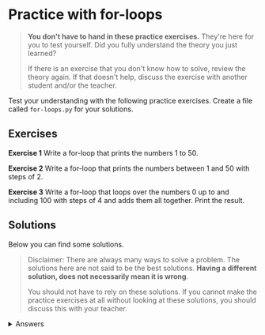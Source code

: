 # Practice with for-loops
> **You don't have to hand in these practice exercises.** They're here for you to test yourself. Did you fully understand the theory you just learned?
>
> If there is an exercise that you don't know how to solve, review the theory again. If that doesn't help, discuss the exercise with another student and/or the teacher.

Test your understanding with the following practice exercises. Create a file called `for-loops.py` for your solutions.

## Exercises

**Exercise 1** Write a for-loop that prints the numbers 1 to 50.

**Exercise 2** Write a for-loop that prints the numbers between 1 and 50 with steps of 2.

**Exercise 3** Write a for-loop that loops over the numbers 0 up to and including 100 with steps of 4 and adds them all together. Print the result.

## Solutions
Below you can find some solutions.

> Disclaimer: There are always many ways to solve a problem. The solutions here are not said to be the best solutions.
**Having a different solution, does not necessarily mean it is wrong**.
>
> You should not have to rely on these solutions. If you cannot make the practice exercises at all without looking at these solutions, you should discuss this with your teacher.

<details markdown="1"><summary  markdown="span">Answers</summary>

**Exercise 1**

    for i in range(1, 51):
        print(i)

**Exercise 2**

    for i in range(1, 51, 2):
        print(i)

**Exercise 3**

    total = 0
    for i in range(4, 101, 4):
        total += i
    print(total)

</details>

